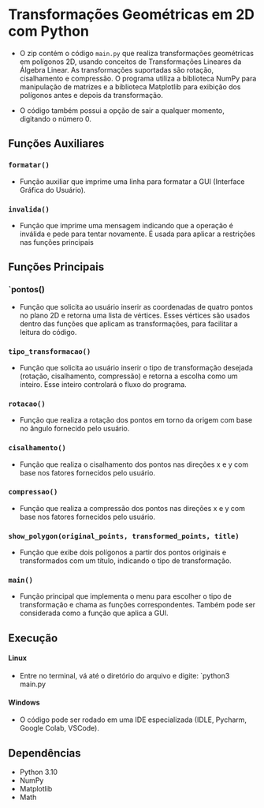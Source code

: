 # Transformações Geométricas em 2D com Python

- O zip contém o código `main.py` que realiza transformações geométricas em polígonos 2D, usando conceitos de Transformações Lineares da Álgebra Linear. As transformações suportadas são rotação, cisalhamento e compressão. O programa utiliza a biblioteca NumPy para manipulação de matrizes e a biblioteca Matplotlib para exibição dos polígonos antes e depois da transformação.

- O código também possui a opção de sair a qualquer momento, digitando o número 0.


## Funções Auxiliares

### `formatar()`

- Função auxiliar que imprime uma linha para formatar a GUI (Interface Gráfica do Usuário).

### `invalida()`

- Função que imprime uma mensagem indicando que a operação é inválida e pede para tentar novamente. É usada para aplicar a restrições nas funções principais


## Funções Principais

### `pontos()

- Função que solicita ao usuário inserir as coordenadas de quatro pontos no plano 2D e retorna uma lista de vértices. Esses vértices são usados dentro das funções que aplicam as transformações, para facilitar a leitura do código.

### `tipo_transformacao()`

- Função que solicita ao usuário inserir o tipo de transformação desejada (rotação, cisalhamento, compressão) e retorna a escolha como um inteiro. Esse inteiro controlará o fluxo do programa.

### `rotacao()`

- Função que realiza a rotação dos pontos em torno da origem com base no ângulo fornecido pelo usuário.

### `cisalhamento()`

- Função que realiza o cisalhamento dos pontos nas direções x e y com base nos fatores fornecidos pelo usuário.

### `compressao()`

- Função que realiza a compressão dos pontos nas direções x e y com base nos fatores fornecidos pelo usuário.

### `show_polygon(original_points, transformed_points, title)`

- Função que exibe dois polígonos a partir dos pontos originais e transformados com um título, indicando o tipo de transformação.

### `main()`

- Função principal que implementa o menu para escolher o tipo de transformação e chama as funções correspondentes. Também pode ser considerada como a função que aplica a GUI.

## Execução

#### Linux

- Entre no terminal, vá até o diretório do arquivo e digite:
	`python3 main.py

#### Windows

- O código pode ser rodado em uma IDE especializada (IDLE, Pycharm, Google Colab, VSCode).

## Dependências

- Python 3.10
- NumPy
- Matplotlib
- Math
